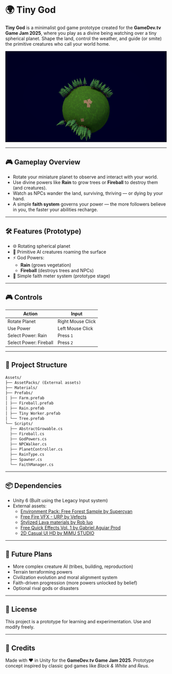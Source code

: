 # 🌍 Tiny God

**Tiny God** is a minimalist god game prototype created for the **GameDev.tv Game Jam 2025**, where you play as a divine being watching over a tiny spherical planet. Shape the land, control the weather, and guide (or smite) the primitive creatures who call your world home.

![Screenshot](Screens/TinyGod.png)

---

## 🎮 Gameplay Overview

- Rotate your miniature planet to observe and interact with your world.
- Use divine powers like **Rain** to grow trees or **Fireball** to destroy them (and creatures).
- Watch as NPCs wander the land, surviving, thriving — or dying by your hand.
- A simple **faith system** governs your power — the more followers believe in you, the faster your abilities recharge.

---

## 🛠️ Features (Prototype)

- 🌐 Rotating spherical planet
- 🧍 Primitive AI creatures roaming the surface
- ⚡ God Powers:
    - **Rain** (grows vegetation)
    - **Fireball** (destroys trees and NPCs)
- 🔁 Simple faith meter system (prototype stage)

---

## 🎮 Controls

| Action                 | Input              |
|------------------------|--------------------|
| Rotate Planet          | Right Mouse Click  |
| Use Power              | Left Mouse Click   |
| Select Power: Rain     | Press `1`          |
| Select Power: Fireball | Press `2`          |

---

## 🧱 Project Structure
```plaintext
Assets/
├── AssetPacks/ (External assets)
├── Materials/
├── Prefabs/
│ ├── Farm.prefab
│ ├── Fireball.prefab
│ ├── Rain.prefab
│ ├── Tiny Worker.prefab
│ └── Tree.prefab
└── Scripts/
  ├── AbstractGrowable.cs
  ├── Fireball.cs
  ├── GodPowers.cs
  ├── NPCWalker.cs
  ├── PlanetController.cs
  ├── RainType.cs
  ├── Spawner.cs
  └── FaithManager.cs
```

---

## 📦 Dependencies

- Unity 6 (Built using the Legacy Input system)
- External assets:
  - [Environment Pack: Free Forest Sample by Supercyan](https://assetstore.unity.com/packages/p/environment-pack-free-forest-sample-168396)
  - [Free Fire VFX - URP by Vefects](https://assetstore.unity.com/packages/p/free-fire-vfx-urp-266226)
  - [Stylized Lava materials by Rob luo](assetstore.unity.com/packages/p/stylized-lava-materials-180943)
  - [Free Quick Effects Vol. 1 by Gabriel Aguiar Prod](https://assetstore.unity.com/packages/vfx/particles/free-quick-effects-vol-1-304424)
  - [2D Casual UI HD by MiMU STUDIO](https://assetstore.unity.com/packages/2d/gui/icons/2d-casual-ui-hd-82080)

---

## 🚧 Future Plans

- More complex creature AI (tribes, building, reproduction)
- Terrain terraforming powers
- Civilization evolution and moral alignment system
- Faith-driven progression (more powers unlocked by belief)
- Optional rival gods or disasters

---

## 📜 License

This project is a prototype for learning and experimentation. Use and modify freely.

---

## 🙏 Credits

Made with ❤️ in Unity for the **GameDev.tv Game Jam 2025**. Prototype concept inspired by classic god games like *Black & White* and *Reus*.

